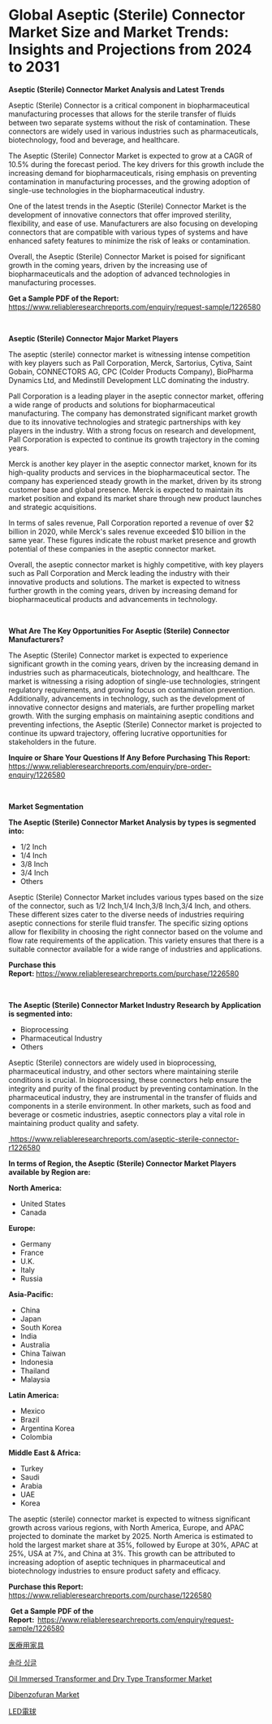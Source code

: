 <p><h1>Global Aseptic (Sterile) Connector Market Size and Market Trends: Insights and Projections from 2024 to 2031</h1></p><p><strong>Aseptic (Sterile) Connector Market Analysis and Latest Trends</strong></p>
<p><p>Aseptic (Sterile) Connector is a critical component in biopharmaceutical manufacturing processes that allows for the sterile transfer of fluids between two separate systems without the risk of contamination. These connectors are widely used in various industries such as pharmaceuticals, biotechnology, food and beverage, and healthcare.</p><p>The Aseptic (Sterile) Connector Market is expected to grow at a CAGR of 10.5% during the forecast period. The key drivers for this growth include the increasing demand for biopharmaceuticals, rising emphasis on preventing contamination in manufacturing processes, and the growing adoption of single-use technologies in the biopharmaceutical industry.</p><p>One of the latest trends in the Aseptic (Sterile) Connector Market is the development of innovative connectors that offer improved sterility, flexibility, and ease of use. Manufacturers are also focusing on developing connectors that are compatible with various types of systems and have enhanced safety features to minimize the risk of leaks or contamination.</p><p>Overall, the Aseptic (Sterile) Connector Market is poised for significant growth in the coming years, driven by the increasing use of biopharmaceuticals and the adoption of advanced technologies in manufacturing processes.</p></p>
<p><strong>Get a Sample PDF of the Report:&nbsp;</strong> <a href="https://www.reliableresearchreports.com/enquiry/request-sample/1226580">https://www.reliableresearchreports.com/enquiry/request-sample/1226580</a></p>
<p>&nbsp;</p>
<p><strong>Aseptic (Sterile) Connector Major Market Players</strong></p>
<p><p>The aseptic (sterile) connector market is witnessing intense competition with key players such as Pall Corporation, Merck, Sartorius, Cytiva, Saint Gobain, CONNECTORS AG, CPC (Colder Products Company), BioPharma Dynamics Ltd, and Medinstill Development LLC dominating the industry. </p><p>Pall Corporation is a leading player in the aseptic connector market, offering a wide range of products and solutions for biopharmaceutical manufacturing. The company has demonstrated significant market growth due to its innovative technologies and strategic partnerships with key players in the industry. With a strong focus on research and development, Pall Corporation is expected to continue its growth trajectory in the coming years.</p><p>Merck is another key player in the aseptic connector market, known for its high-quality products and services in the biopharmaceutical sector. The company has experienced steady growth in the market, driven by its strong customer base and global presence. Merck is expected to maintain its market position and expand its market share through new product launches and strategic acquisitions.</p><p>In terms of sales revenue, Pall Corporation reported a revenue of over $2 billion in 2020, while Merck's sales revenue exceeded $10 billion in the same year. These figures indicate the robust market presence and growth potential of these companies in the aseptic connector market.</p><p>Overall, the aseptic connector market is highly competitive, with key players such as Pall Corporation and Merck leading the industry with their innovative products and solutions. The market is expected to witness further growth in the coming years, driven by increasing demand for biopharmaceutical products and advancements in technology.</p></p>
<p>&nbsp;</p>
<p><strong>What Are The Key Opportunities For Aseptic (Sterile) Connector Manufacturers?</strong></p>
<p><p>The Aseptic (Sterile) Connector market is expected to experience significant growth in the coming years, driven by the increasing demand in industries such as pharmaceuticals, biotechnology, and healthcare. The market is witnessing a rising adoption of single-use technologies, stringent regulatory requirements, and growing focus on contamination prevention. Additionally, advancements in technology, such as the development of innovative connector designs and materials, are further propelling market growth. With the surging emphasis on maintaining aseptic conditions and preventing infections, the Aseptic (Sterile) Connector market is projected to continue its upward trajectory, offering lucrative opportunities for stakeholders in the future.</p></p>
<p><strong>Inquire or Share Your Questions If Any Before Purchasing This Report:</strong> <a href="https://www.reliableresearchreports.com/enquiry/pre-order-enquiry/1226580">https://www.reliableresearchreports.com/enquiry/pre-order-enquiry/1226580</a></p>
<p>&nbsp;</p>
<p><strong>Market Segmentation</strong></p>
<p><strong>The Aseptic (Sterile) Connector Market Analysis by types is segmented into:</strong></p>
<p><ul><li>1/2 Inch</li><li>1/4 Inch</li><li>3/8 Inch</li><li>3/4 Inch</li><li>Others</li></ul></p>
<p><p>Aseptic (Sterile) Connector Market includes various types based on the size of the connector, such as 1/2 Inch,1/4 Inch,3/8 Inch,3/4 Inch, and others. These different sizes cater to the diverse needs of industries requiring aseptic connections for sterile fluid transfer. The specific sizing options allow for flexibility in choosing the right connector based on the volume and flow rate requirements of the application. This variety ensures that there is a suitable connector available for a wide range of industries and applications.</p></p>
<p><strong>Purchase this Report:&nbsp;</strong><a href="https://www.reliableresearchreports.com/purchase/1226580">https://www.reliableresearchreports.com/purchase/1226580</a></p>
<p>&nbsp;</p>
<p><strong>The Aseptic (Sterile) Connector Market Industry Research by Application is segmented into:</strong></p>
<p><ul><li>Bioprocessing</li><li>Pharmaceutical Industry</li><li>Others</li></ul></p>
<p><p>Aseptic (Sterile) connectors are widely used in bioprocessing, pharmaceutical industry, and other sectors where maintaining sterile conditions is crucial. In bioprocessing, these connectors help ensure the integrity and purity of the final product by preventing contamination. In the pharmaceutical industry, they are instrumental in the transfer of fluids and components in a sterile environment. In other markets, such as food and beverage or cosmetic industries, aseptic connectors play a vital role in maintaining product quality and safety.</p></p>
<p><a href="https://www.reliableresearchreports.com/aseptic-sterile-connector-r1226580">&nbsp;https://www.reliableresearchreports.com/aseptic-sterile-connector-r1226580</a></p>
<p><strong>In terms of Region, the Aseptic (Sterile) Connector Market Players available by Region are:</strong></p>
<p>
    <p> <strong> North America: </strong>
        <ul>
            <li>United States</li>
            <li>Canada</li>
        </ul>
        </p> 
    <p> <strong> Europe: </strong>
        <ul>
            <li>Germany</li>
            <li>France</li>
            <li>U.K.</li>
            <li>Italy</li>
            <li>Russia</li>
        </ul>
        </p> 
    <p> <strong> Asia-Pacific: </strong>
        <ul>
            <li>China</li>
            <li>Japan</li>
            <li>South Korea</li>
            <li>India</li>
            <li>Australia</li>
            <li>China Taiwan</li>
            <li>Indonesia</li>
            <li>Thailand</li>
            <li>Malaysia</li>
        </ul>
        </p> 
    <p> <strong> Latin America: </strong>
        <ul>
            <li>Mexico</li>
            <li>Brazil</li>
            <li>Argentina Korea</li>
            <li>Colombia</li>
        </ul>
        </p> 
    <p> <strong> Middle East & Africa: </strong>
        <ul>
            <li>Turkey</li>
            <li>Saudi</li>
            <li>Arabia</li>
            <li>UAE</li>
            <li>Korea</li>
        </ul>
    </p>
    </p>
<p><p>The aseptic (sterile) connector market is expected to witness significant growth across various regions, with North America, Europe, and APAC projected to dominate the market by 2025. North America is estimated to hold the largest market share at 35%, followed by Europe at 30%, APAC at 25%, USA at 7%, and China at 3%. This growth can be attributed to increasing adoption of aseptic techniques in pharmaceutical and biotechnology industries to ensure product safety and efficacy.</p></p>
<p><strong>Purchase this Report: </strong><a href="https://www.reliableresearchreports.com/purchase/1226580">https://www.reliableresearchreports.com/purchase/1226580</a></p>
<p>&nbsp;<strong>Get a Sample PDF of the Report:&nbsp;&nbsp;</strong><a href="https://www.reliableresearchreports.com/enquiry/request-sample/1226580">https://www.reliableresearchreports.com/enquiry/request-sample/1226580</a></p>
<p><strong></strong></p>
<p><p><a href="https://github.com/moulafa/Market-Research-Report-List-1/blob/main/115689439192.md">医療用家具</a></p><p><a href="https://github.com/lzuwsfreyoq70/Market-Research-Report-List-1/blob/main/750723338160.md">솔라 싱글</a></p><p><a href="https://github.com/zjyglelu/Market-Research-Report-List-2/blob/main/oil-immersed-transformer-and-dry-type-transformer-market.md">Oil Immersed Transformer and Dry Type Transformer Market</a></p><p><a href="https://issuu.com/reportprime-2/docs/dibenzofuran-market-size-2030.pptx">Dibenzofuran Market</a></p><p><a href="https://github.com/nxboeu02965442/Market-Research-Report-List-1/blob/main/279535239191.md">LED電球</a></p></p>